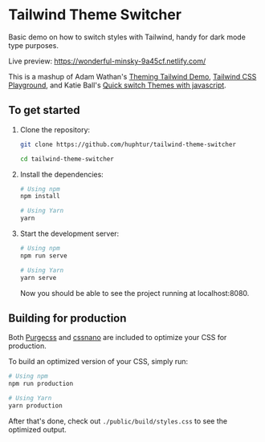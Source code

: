 # Tailwind Theme Switcher

Basic demo on how to switch styles with Tailwind, handy for dark mode type purposes. 

Live preview: https://wonderful-minsky-9a45cf.netlify.com/

This is a mashup of Adam Wathan's [Theming Tailwind Demo](https://github.com/adamwathan/theming-tailwind-demo), [Tailwind CSS Playground](https://github.com/tailwindcss/playground), and Katie Ball's [Quick switch Themes with javascript](https://gist.github.com/roachhd/698db516c17bb130c495/).

## To get started

1. Clone the repository:

    ```bash
    git clone https://github.com/huphtur/tailwind-theme-switcher

    cd tailwind-theme-switcher
    ```

2. Install the dependencies:

    ```bash
    # Using npm
    npm install

    # Using Yarn
    yarn
    ```

3. Start the development server:

    ```bash
    # Using npm
    npm run serve

    # Using Yarn
    yarn serve
    ```

    Now you should be able to see the project running at localhost:8080.

## Building for production

Both [Purgecss](https://www.purgecss.com/) and [cssnano](https://cssnano.co/) are included to optimize your CSS for production. 

To build an optimized version of your CSS, simply run:

```bash
# Using npm
npm run production

# Using Yarn
yarn production
```

After that's done, check out `./public/build/styles.css` to see the optimized output.

